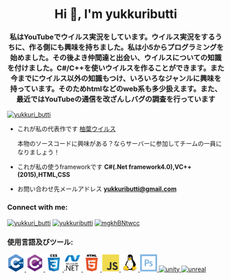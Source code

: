 <h1 align="center">Hi 👋, I'm yukkuributti</h1>
<h3 align="center">私はYouTubeでウイルス実況をしています。ウイルス実況をするうちに、作る側にも興味を持ちました。私は小5からプログラミングを始めました。その後よき仲間達と出会い、ウイルスについての知識を付けました。C#/C++を使いウイルスを作ることができます。また今までにウイルス以外の知識もつけ、いろいろなジャンルに興味を持っています。そのためhtmlなどのweb系も多少扱えます。また、最近ではYouTubeの通信を改ざんしバグの調査を行っています</h3>


<p align="left"> <a href="https://twitter.com/yukkuri_butti" target="blank"><img src="https://img.shields.io/twitter/follow/yukkuri_butti?logo=twitter&style=for-the-badge" alt="yukkuri_butti" /></a> </p>

- これが私の代表作です [柚葉ウイルス](https://github.com/YuzuhaVirusProject/YuzuhaVirus)  

  本物のソースコードに興味がある？ならサーバーに参加してチームの一員になりましょう！   

- これが私の使うframeworkです **C#(.Net framework4.0),VC++(2015),HTML,CSS**

- お問い合わせ先メールアドレス **yukkuributti@gmail.com**

<h3 align="left">Connect with me:</h3>
<p align="left">
<a href="https://twitter.com/yukkuri_butti" target="blank"><img align="center" src="https://raw.githubusercontent.com/rahuldkjain/github-profile-readme-generator/master/src/images/icons/Social/twitter.svg" alt="yukkuri_butti" height="30" width="40" /></a>
<a href="https://www.youtube.com/c/yukkuributti" target="blank"><img align="center" src="https://raw.githubusercontent.com/rahuldkjain/github-profile-readme-generator/master/src/images/icons/Social/youtube.svg" alt="yukkuributti" height="30" width="40" /></a>
<a href="https://discord.gg/mgkhBNtwcc" target="blank"><img align="center" src="https://raw.githubusercontent.com/rahuldkjain/github-profile-readme-generator/master/src/images/icons/Social/discord.svg" alt="mgkhBNtwcc" height="30" width="40" /></a>
</p>

<h3 align="left">使用言語及びツール:</h3>
<p align="left"> <a href="https://www.w3schools.com/cpp/" target="_blank" rel="noreferrer"> <img src="https://raw.githubusercontent.com/devicons/devicon/master/icons/cplusplus/cplusplus-original.svg" alt="cplusplus" width="40" height="40"/> </a> <a href="https://www.w3schools.com/cs/" target="_blank" rel="noreferrer"> <img src="https://raw.githubusercontent.com/devicons/devicon/master/icons/csharp/csharp-original.svg" alt="csharp" width="40" height="40"/> </a> <a href="https://www.w3schools.com/css/" target="_blank" rel="noreferrer"> <img src="https://raw.githubusercontent.com/devicons/devicon/master/icons/css3/css3-original-wordmark.svg" alt="css3" width="40" height="40"/> </a> <a href="https://dotnet.microsoft.com/" target="_blank" rel="noreferrer"> <img src="https://raw.githubusercontent.com/devicons/devicon/master/icons/dot-net/dot-net-original-wordmark.svg" alt="dotnet" width="40" height="40"/> </a> <a href="https://www.w3.org/html/" target="_blank" rel="noreferrer"> <img src="https://raw.githubusercontent.com/devicons/devicon/master/icons/html5/html5-original-wordmark.svg" alt="html5" width="40" height="40"/> </a> <a href="https://developer.mozilla.org/en-US/docs/Web/JavaScript" target="_blank" rel="noreferrer"> <img src="https://raw.githubusercontent.com/devicons/devicon/master/icons/javascript/javascript-original.svg" alt="javascript" width="40" height="40"/> </a> <a href="https://www.linux.org/" target="_blank" rel="noreferrer"> <img src="https://raw.githubusercontent.com/devicons/devicon/master/icons/linux/linux-original.svg" alt="linux" width="40" height="40"/> </a> <a href="https://www.photoshop.com/en" target="_blank" rel="noreferrer"> <img src="https://raw.githubusercontent.com/devicons/devicon/master/icons/photoshop/photoshop-line.svg" alt="photoshop" width="40" height="40"/> </a> <a href="https://unity.com/" target="_blank" rel="noreferrer"> <img src="https://www.vectorlogo.zone/logos/unity3d/unity3d-icon.svg" alt="unity" width="40" height="40"/> </a> <a href="https://unrealengine.com/" target="_blank" rel="noreferrer"> <img src="https://raw.githubusercontent.com/kenangundogan/fontisto/036b7eca71aab1bef8e6a0518f7329f13ed62f6b/icons/svg/brand/unreal-engine.svg" alt="unreal" width="40" height="40"/> </a> </p>
